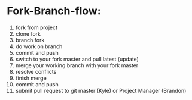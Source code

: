# Fork-Branch-flow:

1. fork from project
2. clone fork
3. branch fork
4. do work on branch
5. commit and push
6. switch to your fork master and pull latest (update)
7. merge your working branch with your fork master
8. resolve conflicts
9. finish merge
10. commit and push
11. submit pull request to git master (Kyle) or Project Manager (Brandon)